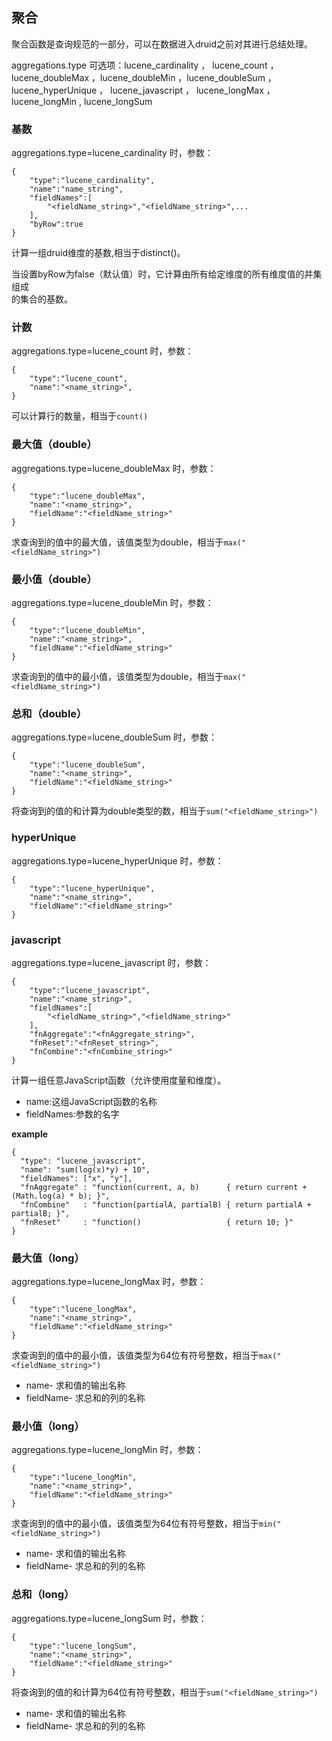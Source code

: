 ## 聚合
聚合函数是查询规范的一部分，可以在数据进入druid之前对其进行总结处理。

aggregations.type 可选项：lucene_cardinality ， lucene_count ，lucene_doubleMax ，lucene_doubleMin ，lucene_doubleSum ， lucene_hyperUnique ， lucene_javascript ， lucene_longMax ， lucene_longMin , lucene_longSum

### 基数
aggregations.type=lucene_cardinality 时，参数：
```
{
    "type":"lucene_cardinality",
    "name":"name_string",
    "fieldNames":[
    	"<fieldName_string>","<fieldName_string>",...
    ], 
    "byRow":true 
}
```
计算一组druid维度的基数,相当于distinct()。  

当设置byRow为false（默认值）时，它计算由所有给定维度的所有维度值的并集组成  
的集合的基数。

### 计数
aggregations.type=lucene_count 时，参数：
```
{
    "type":"lucene_count",
    "name":"<name_string>",
}
```
可以计算行的数量，相当于`count()`

### 最大值（double）
aggregations.type=lucene_doubleMax 时，参数： 
```
{
    "type":"lucene_doubleMax",
    "name":"<name_string>",
    "fieldName":"<fieldName_string>"
}
```
求查询到的值中的最大值，该值类型为double，相当于`max("<fieldName_string>")`

### 最小值（double）
aggregations.type=lucene_doubleMin 时，参数：
```
{
    "type":"lucene_doubleMin",
    "name":"<name_string>",
    "fieldName":"<fieldName_string>" 
}
```
求查询到的值中的最小值，该值类型为double，相当于`max("<fieldName_string>")`

### 总和（double）
aggregations.type=lucene_doubleSum 时，参数：
```
{
    "type":"lucene_doubleSum",
    "name":"<name_string>",
    "fieldName":"<fieldName_string>" 
}
```
将查询到的值的和计算为double类型的数，相当于`sum("<fieldName_string>")`

### hyperUnique
aggregations.type=lucene_hyperUnique 时，参数：
```
{
    "type":"lucene_hyperUnique",
    "name":"<name_string>",
    "fieldName":"<fieldName_string>"
}
```

### javascript

aggregations.type=lucene_javascript 时，参数：
```
{
    "type":"lucene_javascript",
    "name":"<name_string>",
    "fieldNames":[
    	"<fieldName_string>","<fieldName_string>"
    ], 
    "fnAggregate":"<fnAggregate_string>", 
    "fnReset":"<fnReset_string>", 
    "fnCombine":"<fnCombine_string>" 
}
```
计算一组任意JavaScript函数（允许使用度量和维度）。 
- name:这组JavaScript函数的名称
- fieldNames:参数的名字  

 
**example**
```
{
  "type": "lucene_javascript",
  "name": "sum(log(x)*y) + 10",
  "fieldNames": ["x", "y"],
  "fnAggregate" : "function(current, a, b)      { return current + (Math.log(a) * b); }",
  "fnCombine"   : "function(partialA, partialB) { return partialA + partialB; }",
  "fnReset"     : "function()                   { return 10; }"
}
```
### 最大值（long）
aggregations.type=lucene_longMax 时，参数：
```
{
    "type":"lucene_longMax",
    "name":"<name_string>",
    "fieldName":"<fieldName_string>" 
}
```
求查询到的值中的最小值，该值类型为64位有符号整数，相当于`max("<fieldName_string>")`   

- name- 求和值的输出名称 
- fieldName- 求总和的列的名称


### 最小值（long）
aggregations.type=lucene_longMin 时，参数：
```
{
    "type":"lucene_longMin",
    "name":"<name_string>",
    "fieldName":"<fieldName_string>"
}
```
求查询到的值中的最小值，该值类型为64位有符号整数，相当于`min("<fieldName_string>")`   

- name- 求和值的输出名称 
- fieldName- 求总和的列的名称

### 总和（long）
aggregations.type=lucene_longSum 时，参数：
```
{
    "type":"lucene_longSum",
    "name":"<name_string>",
    "fieldName":"<fieldName_string>" 
}
```
将查询到的值的和计算为64位有符号整数，相当于`sum("<fieldName_string>")`   

- name- 求和值的输出名称 
- fieldName- 求总和的列的名称

